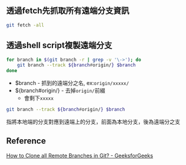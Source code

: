 
##  透過fetch先抓取所有遠端分支資訊

```sh
git fetch -all
```

## 透過shell script複製遠端分支

```sh
for branch in $(git branch -r | grep -v '\->'); do  
    git branch --track ${branch#origin/} $branch  
done
```

+ $branch - 抓到的遠端分之名, ex:`origin/xxxxx/`
+ ${branch#origin/} - 去掉`origin/`前綴
	+ 會剩下`xxxxx`

```sh
git branch --track ${branch#origin/} $branch
```

指將本地端的分支對應到遠端上的分支，前面為本地分支，後為遠端分之支

## Reference

[How to Clone all Remote Branches in Git? - GeeksforGeeks](https://www.geeksforgeeks.org/how-to-clone-all-remote-branches-in-git/)